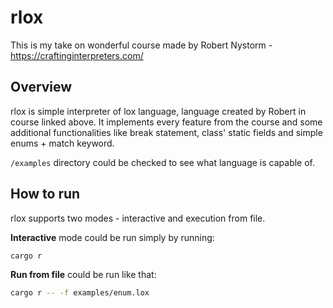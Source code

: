 # rlox

This is my take on wonderful course made by Robert Nystorm - https://craftinginterpreters.com/

## Overview

rlox is simple interpreter of lox language, language created by Robert in course linked above.
It implements every feature from the course and some additional functionalities like break statement,
class' static fields and simple enums + match keyword.

`/examples` directory could be checked to see what language is capable of.

## How to run

rlox supports two modes - interactive and execution from file.

**Interactive** mode could be run simply by running:

```bash
cargo r
```

**Run from file** could be run like that:

```bash
cargo r -- -f examples/enum.lox
```
